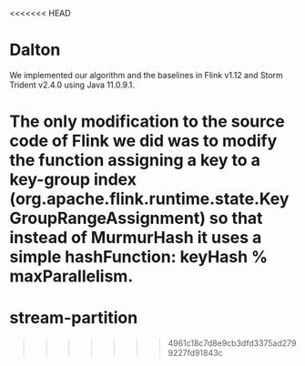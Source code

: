 <<<<<<< HEAD
# Dalton
We implemented our algorithm and the baselines in Flink v1.12 and Storm Trident v2.4.0 using Java 11.0.9.1. 

The only modification to the source code of Flink we did was to modify the function assigning a key to a key-group index (org.apache.flink.runtime.state.KeyGroupRangeAssignment) so that instead of MurmurHash it uses a simple hashFunction: keyHash % maxParallelism. 
=======
# stream-partition
>>>>>>> 4961c18c7d8e9cb3dfd3375ad2799227fd91843c

